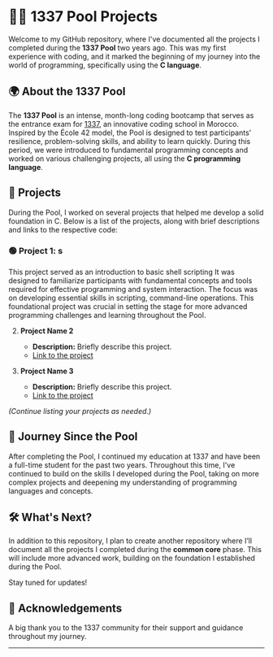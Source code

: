 # 🏊‍♂️ 1337 Pool Projects

Welcome to my GitHub repository, where I've documented all the projects I completed during the **1337 Pool** two years ago. This was my first experience with coding, and it marked the beginning of my journey into the world of programming, specifically using the **C language**.

## 🌍 About the 1337 Pool

The **1337 Pool** is an intense, month-long coding bootcamp that serves as the entrance exam for [1337](https://1337.ma/), an innovative coding school in Morocco. Inspired by the École 42 model, the Pool is designed to test participants' resilience, problem-solving skills, and ability to learn quickly. During this period, we were introduced to fundamental programming concepts and worked on various challenging projects, all using the **C programming language**.

## 📂 Projects

During the Pool, I worked on several projects that helped me develop a solid foundation in C. Below is a list of the projects, along with brief descriptions and links to the respective code:

### 🟢 Project 1: s

This project served as an introduction to basic shell scripting  It was designed to familiarize participants with fundamental concepts and tools required for effective programming and system interaction. The focus was on developing essential skills in scripting, command-line operations. This foundational project was crucial in setting the stage for more advanced programming challenges and learning throughout the Pool.

2. **Project Name 2**
   - **Description:** Briefly describe this project.
   - [Link to the project](#)

3. **Project Name 3**
   - **Description:** Briefly describe this project.
   - [Link to the project](#)

*(Continue listing your projects as needed.)*

## 🚀 Journey Since the Pool

After completing the Pool, I continued my education at 1337 and have been a full-time student for the past two years. Throughout this time, I've continued to build on the skills I developed during the Pool, taking on more complex projects and deepening my understanding of programming languages and concepts.

## 🛠️ What's Next?

In addition to this repository, I plan to create another repository where I’ll document all the projects I completed during the **common core** phase. This will include more advanced work, building on the foundation I established during the Pool.

Stay tuned for updates!

## 🙏 Acknowledgements

A big thank you to the 1337 community for their support and guidance throughout my journey.

---

